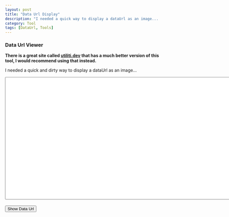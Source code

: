 ```yaml
---
layout: post
title: "Data Url Display"
description: "I needed a quick way to display a dataUrl as an image... "
category: Tool
tags: [DataUrl, Tools]
---
```



### Data Url Viewer ###

**There is a great site called [utiliti.dev](https://utiliti.dev) that has a much better version of this tool, I would recommend using that instead.**

I needed a quick and dirty way to display a dataUrl as an image...   

<textarea id="dataUrlTextarea" style="width: 1020px; height: 400px; margin: 0 auto 20px;"></textarea>

<div style="width:1020px; margin:auto;">
<input type="button" id="dataUrlButton" value="Show Data Url">
</div>

<span id="imageResultText"></span>
<img id="imageResult" style="width: 100%"/>

<script src="//ajax.googleapis.com/ajax/libs/jquery/2.1.0/jquery.min.js"></script>

<script>
$('#dataUrlButton').click(function() {
    var dataUrl = $('#dataUrlTextarea').val();
    if (dataUrl.substr(0,10) != 'data:image') {
      $('#imageResultText').html('Does not appear to be a valid DataUrl, should be being with <code>data:image/(png|gif|jpeg)');      
    } else {
      var img = new Image();
      img.onload = function() {
        $('#imageResult').attr('src', dataUrl);
        $('#imageResultText').html('Width: ' + img.width + '<br/>Height: ' + img.height);
      } 
      img.onerror = function(e) {
        $('#imageResultText').html('Does not appear to be a valid image: ' + e);
      }
      
      img.src = dataUrl;
      
    }
});
</script>
